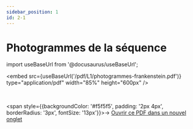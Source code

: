 ```yaml
---
sidebar_position: 1
id: 2-1
---
```

# Photogrammes de la séquence 

import useBaseUrl from '@docusaurus/useBaseUrl';

<embed
  src={useBaseUrl('/pdf/L1/photogrammes-frankenstein.pdf')}
  type="application/pdf"
  width="85%"
  height="600px"
/>

<br/>

<span style={{backgroundColor: '#f5f5f5', padding: '2px 4px', borderRadius: '3px', fontSize: '13px'}}>→ [Ouvrir ce PDF dans un nouvel onglet](/pdf/L1/photogrammes-frankenstein.pdf)</span>